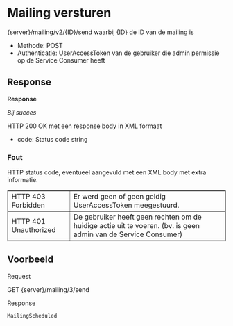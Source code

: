 ---
---

# Mailing versturen

  {server}/mailing/v2/{ID}/send waarbij {ID} de ID van de mailing is

* Methode: POST
* Authenticatie: UserAccessToken van de gebruiker die admin permissie op de Service Consumer heeft

## Response

**Response**  

_Bij succes_  

HTTP 200 OK met een response body in XML formaat  

* code: Status code string

### Fout

HTTP status code, eventueel aangevuld met een XML body met extra informatie.

<table border="1" cellpadding="1" cellspacing="1"><tbody><tr><td> HTTP 403 Forbidden</td> <td> Er werd geen of geen geldig UserAccessToken meegestuurd.</td> </tr><tr><td> HTTP 401 Unauthorized</td> <td> De gebruiker heeft geen rechten om de huidige actie uit te voeren. (bv. is geen admin van de Service Consumer)</td></tr></tbody></table>

## Voorbeeld

Request

  GET {server}/mailing/3/send

Response

  <?xml version="1.0" encoding="UTF-8" standalone="yes"?>  
  <response>  
  <code>MailingScheduled</code>  
  </response>
